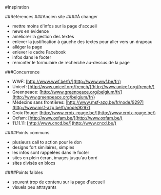 #Inspiration

##Références
###Ancien site
####À changer
- mettre moins d'infos sur la page d'accueil
- news en évidence
- améliorer la gestion des textes
- enlever la justification à gauche des textes pour aller vers un drapeau
- alléger la page
- enlever le cadre Facebook
- infos dans le footer
- remonter le formulaire de recherche au-dessus de la page

###Concurrence

- WWF: [http://www.wwf.be/fr/](http://www.wwf.be/fr/)
- Unicef: [http://www.unicef.org/french/](http://www.unicef.org/french/)
- Greenpeace: [http://www.greenpeace.org/belgium/fr/](http://www.greenpeace.org/belgium/fr/)
- Médecins sans frontières: [http://www.msf-azg.be/fr/node/9297](http://www.msf-azg.be/fr/node/9297)
- Croix Rouge: [http://www.croix-rouge.be/](http://www.croix-rouge.be/)
- Oxfam: [http://www.oxfam.be/](http://www.oxfam.be/)
- 11.11.11: [http://www.cncd.be/](http://www.cncd.be/)

####Points communs

- plusieurs call to action pour le don
- designs fort similaires, simples
- les infos sont rappelées dans le footer
- sites en plein écran, images jusqu'au bord
- sites divisés en blocs


####Points faibles

- souvent trop de contenu sur la page d'accueil
- visuels peu attrayants
